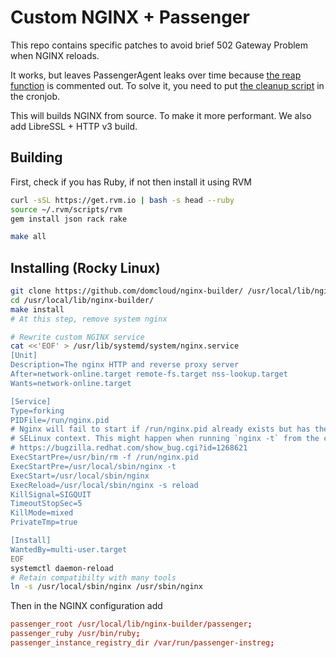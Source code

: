 # Custom NGINX + Passenger

This repo contains specific patches to avoid brief 502 Gateway Problem when NGINX reloads.

It works, but leaves PassengerAgent leaks over time because [the reap function](./passenger.diff) is commented out. To solve it, you need to put [the cleanup script](./cleanup.sh) in the cronjob.

This will builds NGINX from source. To make it more performant. We also add LibreSSL + HTTP v3 build.

## Building

First, check if you has Ruby, if not then install it using RVM

```sh
curl -sSL https://get.rvm.io | bash -s head --ruby
source ~/.rvm/scripts/rvm
gem install json rack rake
```

```sh
make all
```
## Installing (Rocky Linux)

```sh
git clone https://github.com/domcloud/nginx-builder/ /usr/local/lib/nginx-builder
cd /usr/local/lib/nginx-builder/
make install
# At this step, remove system nginx

# Rewrite custom NGINX service
cat <<'EOF' > /usr/lib/systemd/system/nginx.service
[Unit]
Description=The nginx HTTP and reverse proxy server
After=network-online.target remote-fs.target nss-lookup.target
Wants=network-online.target

[Service]
Type=forking
PIDFile=/run/nginx.pid
# Nginx will fail to start if /run/nginx.pid already exists but has the wrong
# SELinux context. This might happen when running `nginx -t` from the cmdline.
# https://bugzilla.redhat.com/show_bug.cgi?id=1268621
ExecStartPre=/usr/bin/rm -f /run/nginx.pid
ExecStartPre=/usr/local/sbin/nginx -t
ExecStart=/usr/local/sbin/nginx
ExecReload=/usr/local/sbin/nginx -s reload
KillSignal=SIGQUIT
TimeoutStopSec=5
KillMode=mixed
PrivateTmp=true

[Install]
WantedBy=multi-user.target
EOF
systemctl daemon-reload
# Retain compatibilty with many tools
ln -s /usr/local/sbin/nginx /usr/sbin/nginx
```

Then in the NGINX configuration add

```conf
passenger_root /usr/local/lib/nginx-builder/passenger;
passenger_ruby /usr/bin/ruby;
passenger_instance_registry_dir /var/run/passenger-instreg;
```
